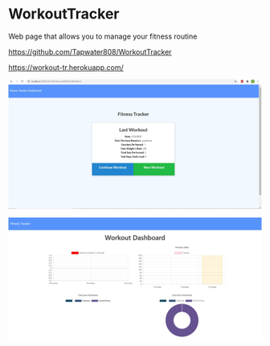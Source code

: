 # WorkoutTracker
Web page that allows you to manage your fitness routine

https://github.com/Tapwater808/WorkoutTracker

https://workout-tr.herokuapp.com/

 ![Screenshot](https://github.com/Tapwater808/WorkoutTracker/blob/main/assets/Screenshot1.jpg)
 
 ![Screenshot](https://github.com/Tapwater808/WorkoutTracker/blob/main/assets/ss2.jpg)